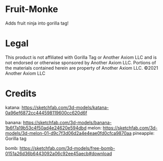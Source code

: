 # Fruit-Monke
Adds fruit ninja into gorilla tag!

# Legal
This product is not affiliated with Gorilla Tag or Another Axiom LLC and is not endorsed or otherwise sponsored by Another Axiom LLC. Portions of the materials contained herein are property of Another Axiom LLC. ©2021 Another Axiom LLC

# Credits
katana: https://sketchfab.com/3d-models/katana-0a96ef6872cc444598119600cc620d6f

banana: https://sketchfab.com/3d-models/banana-1b6f7a19b53c4f50ad4e24620e594dbd
melon: https://sketchfab.com/3d-models/3d-melon-01-d9c7f3d06d2a4e4eae0fd0cfca9870aa
pineapple: Gorilla tag

bomb: https://sketchfab.com/3d-models/free-bomb-0151a26d36b6443092a06c92ee45aecb#download
